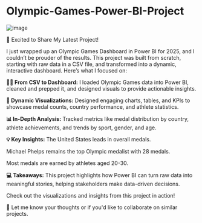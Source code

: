 # Olympic-Games-Power-BI-Project

![image](https://github.com/user-attachments/assets/e94babcf-4623-42e6-b456-18748311c2fc)


🚀 Excited to Share My Latest Project!

I just wrapped up an Olympic Games Dashboard in Power BI for 2025, and I couldn’t be prouder of the results. This project was built from scratch, starting with raw data in a CSV file, and transformed into a dynamic, interactive dashboard. Here’s what I focused on:

**🏋️‍♂️ From CSV to Dashboard:**
I loaded Olympic Games data into Power BI, cleaned and prepped it, and designed visuals to provide actionable insights.

**🎨 Dynamic Visualizations:**
Designed engaging charts, tables, and KPIs to showcase medal counts, country performance, and athlete statistics.

**📊 In-Depth Analysis:**
Tracked metrics like medal distribution by country, athlete achievements, and trends by sport, gender, and age.

**💡 Key Insights:**
The United States leads in overall medals.

Michael Phelps remains the top Olympic medalist with 28 medals.

Most medals are earned by athletes aged 20-30.

**💻 Takeaways:**
This project highlights how Power BI can turn raw data into meaningful stories, helping stakeholders make data-driven decisions.

Check out the visualizations and insights from this project in action!                      

🚀 Let me know your thoughts or if you'd like to collaborate on similar projects.

